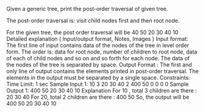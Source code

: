 Given a generic tree, print the post-order traversal of given tree.

The post-order traversal is: visit child nodes first and then root node.


For the given tree, the post order traversal will be 40 50 20 30 40 10
Detailed explanation ( Input/output format, Notes, Images )
Input format:
The first line of input contains data of the nodes of the tree in level order form. The order is: data for root node, number of children to root node, data of each of child nodes and so on and so forth for each node. The data of the nodes of the tree is separated by space.
Output Format :
The first and only line of output contains the elements printed in post-order traversal. The elements in the output must be separated by a single space.
Constraints:
Time Limit: 1 sec
Sample Input 1:
10 3 20 30 40 2 400 50 0 0 0 0 
Sample Output 1:
400 50 20 30 40 10
Explanation
For 10 , total 3 children are there : 20 30 40
For  20, total 2 children are there : 400 50
So, the output will be 400 50 20 30 40 10

    

